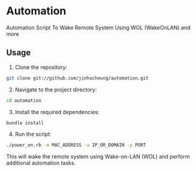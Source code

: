 # Automation

Automation Script To Wake Remote System Using WOL (WakeOnLAN) and more

## Usage

1. Clone the repository:

  ```bash
  git clone git://github.com/jinhucheung/automation.git
  ```

2. Navigate to the project directory:

  ```bash
  cd automation
  ```

3. Install the required dependencies:

  ```bash
  bundle install
  ```

4. Run the script:

  ```bash
  ./power_on.rb -m MAC_ADDRESS -a IP_OR_DOMAIN -p PORT
  ```

  This will wake the remote system using Wake-on-LAN (WOL) and perform additional automation tasks.
